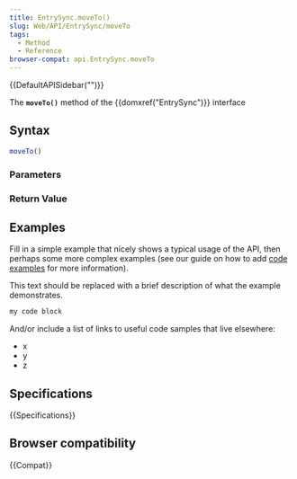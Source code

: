 ```yaml
---
title: EntrySync.moveTo()
slug: Web/API/EntrySync/moveTo
tags:
  - Method
  - Reference
browser-compat: api.EntrySync.moveTo
---
```

{{DefaultAPISidebar("")}}

The **`moveTo()`** method of the {{domxref("EntrySync")}} interface 

## Syntax

```js
moveTo()
```

### Parameters



### Return Value



## Examples

Fill in a simple example that nicely shows a typical usage of the API, then perhaps some more complex examples (see our guide on how to add [code examples](/en-US/docs/MDN/Contribute/Structures/Code_examples) for more information).

This text should be replaced with a brief description of what the example demonstrates.

```js
my code block
```

And/or include a list of links to useful code samples that live elsewhere:

*   x
*   y
*   z

## Specifications

{{Specifications}}

## Browser compatibility

{{Compat}}

